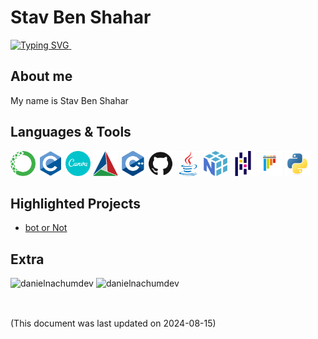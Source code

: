 <!-- markdownlint-disable MD033 MD041-->

<div >
<h1>
Stav Ben Shahar
</h1>
<div >
<a href="https://git.io/typing-svg" >
<img src="https://readme-typing-svg.herokuapp.com?font=Fira+Code&size=20&color=36BCF7FF&pause=250&width=800&height=75&lines=Software%20Developer;Musician" alt="Typing SVG" />
</a>
<img src="https://github-readme-stats.vercel.app/api?username=danielnachumdev&show_icons=true&locale=en&theme=grovbox" alt="" />
</div>
<div >
<h2>
About me
</h2>
My name is Stav Ben Shahar
</div>
<div >
<h2>
Languages & Tools
</h2>
<img src="https://raw.githubusercontent.com/devicons/devicon/master/icons/anaconda/anaconda-original.svg" width="40" height="40" alt="anaconda" />
<img src="https://raw.githubusercontent.com/devicons/devicon/master/icons/c/c-original.svg" width="40" height="40" alt="c" />
<img src="https://raw.githubusercontent.com/devicons/devicon/master/icons/canva/canva-original.svg" width="40" height="40" alt="canva" />
<img src="https://raw.githubusercontent.com/devicons/devicon/master/icons/cmake/cmake-original.svg" width="40" height="40" alt="cmake" />
<img src="https://raw.githubusercontent.com/devicons/devicon/master/icons/cplusplus/cplusplus-original.svg" width="40" height="40" alt="cplusplus" />
<img src="https://raw.githubusercontent.com/devicons/devicon/master/icons/github/github-original.svg" width="40" height="40" alt="github" />
<img src="https://raw.githubusercontent.com/devicons/devicon/master/icons/java/java-original.svg" width="40" height="40" alt="java" />
<img src="https://raw.githubusercontent.com/devicons/devicon/master/icons/numpy/numpy-original.svg" width="40" height="40" alt="numpy" />
<img src="https://raw.githubusercontent.com/devicons/devicon/master/icons/pandas/pandas-original.svg" width="40" height="40" alt="pandas" />
<img src="https://raw.githubusercontent.com/devicons/devicon/master/icons/pytest/pytest-original.svg" width="40" height="40" alt="pytest" />
<img src="https://raw.githubusercontent.com/devicons/devicon/master/icons/python/python-original.svg" width="40" height="40" alt="python" />

</div>
<div >
<h2>
Highlighted Projects
</h2>
<ul>
<li>
	<a href="https://www.github.com/danielnachumdev/quickpub](https://github.com/stavBenShahar/Bot-or-Not" >
bot or Not</a>


</li>
</ul>
</div>
<div >
<h2>
Extra
</h2>
<img src="https://github-readme-stats.vercel.app/api/top-langs?username=danielnachumdev&show_icons=true&locale=en&layout=compact&theme=grovbox" alt="danielnachumdev" />
<img src="https://github-readme-streak-stats.herokuapp.com/?user=danielnachumdev&theme=grovbox" alt="danielnachumdev" />
</div>
</div>
<div >
<h2>

</h2>
</br>
(This document was last updated on 2024-08-15)
</div>
